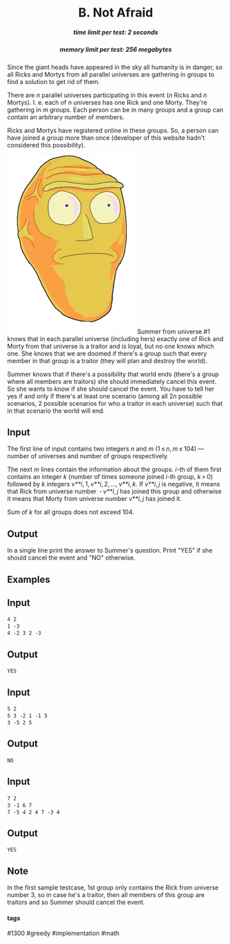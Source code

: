 <h1 style='text-align: center;'> B. Not Afraid</h1>

<h5 style='text-align: center;'>time limit per test: 2 seconds</h5>
<h5 style='text-align: center;'>memory limit per test: 256 megabytes</h5>

Since the giant heads have appeared in the sky all humanity is in danger, so all Ricks and Mortys from all parallel universes are gathering in groups to find a solution to get rid of them. 

There are *n* parallel universes participating in this event (*n* Ricks and *n* Mortys). I. e. each of *n* universes has one Rick and one Morty. They're gathering in *m* groups. Each person can be in many groups and a group can contain an arbitrary number of members.

Ricks and Mortys have registered online in these groups. So, a person can have joined a group more than once (developer of this website hadn't considered this possibility).

 ![](images/fd7133ee16233bade963b16e9ff2451476adc077.png) Summer from universe #1 knows that in each parallel universe (including hers) exactly one of Rick and Morty from that universe is a traitor and is loyal, but no one knows which one. She knows that we are doomed if there's a group such that every member in that group is a traitor (they will plan and destroy the world). 

Summer knows that if there's a possibility that world ends (there's a group where all members are traitors) she should immediately cancel this event. So she wants to know if she should cancel the event. You have to tell her yes if and only if there's at least one scenario (among all 2*n* possible scenarios, 2 possible scenarios for who a traitor in each universe) such that in that scenario the world will end.

## Input

The first line of input contains two integers *n* and *m* (1 ≤ *n*, *m* ≤ 104) — number of universes and number of groups respectively.

The next *m* lines contain the information about the groups. *i*-th of them first contains an integer *k* (number of times someone joined *i*-th group, *k* > 0) followed by *k* integers *v**i*, 1, *v**i*, 2, ..., *v**i*, *k*. If *v**i*, *j* is negative, it means that Rick from universe number  - *v**i*, *j* has joined this group and otherwise it means that Morty from universe number *v**i*, *j* has joined it.

Sum of *k* for all groups does not exceed 104.

## Output

In a single line print the answer to Summer's question. Print "YES" if she should cancel the event and "NO" otherwise.

## Examples

## Input


```
4 2  
1 -3  
4 -2 3 2 -3  

```
## Output


```
YES  

```
## Input


```
5 2  
5 3 -2 1 -1 5  
3 -5 2 5  

```
## Output


```
NO  

```
## Input


```
7 2  
3 -1 6 7  
7 -5 4 2 4 7 -3 4  

```
## Output


```
YES  

```
## Note

In the first sample testcase, 1st group only contains the Rick from universe number 3, so in case he's a traitor, then all members of this group are traitors and so Summer should cancel the event.



#### tags 

#1300 #greedy #implementation #math 